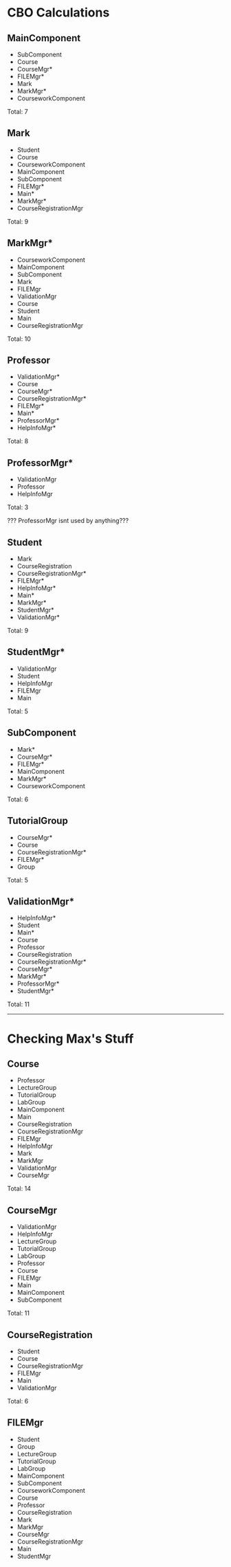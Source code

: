 # CBO Calculations

## MainComponent

- SubComponent
- Course
- CourseMgr*
- FILEMgr*
- Mark
- MarkMgr*
- CourseworkComponent

Total: 7

## Mark

- Student
- Course
- CourseworkComponent
- MainComponent
- SubComponent
- FILEMgr*
- Main*
- MarkMgr*
- CourseRegistrationMgr

Total: 9

## MarkMgr*

- CourseworkComponent
- MainComponent
- SubComponent
- Mark
- FILEMgr
- ValidationMgr
- Course
- Student
- Main
- CourseRegistrationMgr

Total: 10

## Professor

- ValidationMgr*
- Course
- CourseMgr*
- CourseRegistrationMgr*
- FILEMgr*
- Main* 
- ProfessorMgr*
- HelpInfoMgr*

Total: 8

## ProfessorMgr*

- ValidationMgr
- Professor
- HelpInfoMgr

Total: 3

??? ProfessorMgr isnt used by anything???

## Student

- Mark
- CourseRegistration
- CourseRegistrationMgr*
- FILEMgr*
- HelpInfoMgr*
- Main*
- MarkMgr*
- StudentMgr*
- ValidationMgr*

Total: 9

## StudentMgr*

- ValidationMgr
- Student
- HelpInfoMgr
- FILEMgr
- Main

Total: 5

## SubComponent

- Mark*
- CourseMgr*
- FILEMgr*
- MainComponent
- MarkMgr*
- CourseworkComponent

Total: 6

## TutorialGroup

- CourseMgr*
- Course
- CourseRegistrationMgr*
- FILEMgr*
- Group

Total: 5

## ValidationMgr*

- HelpInfoMgr*
- Student
- Main*
- Course
- Professor
- CourseRegistration
- CourseRegistrationMgr*
- CourseMgr*
- MarkMgr*
- ProfessorMgr*
- StudentMgr*

Total: 11

---

# Checking Max's Stuff

## Course

- Professor
- LectureGroup
- TutorialGroup
- LabGroup
- MainComponent
- Main
- CourseRegistration
- CourseRegistrationMgr
- FILEMgr
- HelpInfoMgr
- Mark
- MarkMgr
- ValidationMgr
- CourseMgr

Total: 14

## CourseMgr

- ValidationMgr
- HelpInfoMgr
- LectureGroup
- TutorialGroup
- LabGroup
- Professor
- Course
- FILEMgr
- Main
- MainComponent
- SubComponent

Total: 11

## CourseRegistration

- Student
- Course
- CourseRegistrationMgr
- FILEMgr
- Main
- ValidationMgr

Total: 6

## FILEMgr

- Student
- Group
- LectureGroup
- TutorialGroup
- LabGroup
- MainComponent
- SubComponent
- CourseworkComponent
- Course
- Professor
- CourseRegistration
- Mark
- MarkMgr
- CourseMgr
- CourseRegistrationMgr
- Main
- StudentMgr